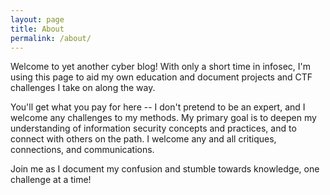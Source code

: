 ```yaml
---
layout: page
title: About
permalink: /about/
---
```


Welcome to yet another cyber blog! With only a short time in infosec, I'm using this page to aid my own education and document projects and CTF challenges I take on along the way. 

You'll get what you pay for here -- I don't pretend to be an expert, and I welcome any challenges to my methods. My primary goal is to deepen my understanding of information security concepts and practices, and to connect with others on the path. I welcome any and all critiques, connections, and communications.

Join me as I document my confusion and stumble towards knowledge, one challenge at a time!